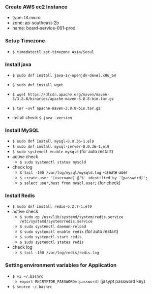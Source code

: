 ### Create AWS ec2 Instance
- type: t3.micro
- zone: ap-southeast-2b
- name: board-service-001-prod

### Setup Timezone
- `$ timedatectl set-timezone Asia/Seoul`

### Install java
- `$ sudo dnf install java-17-openjdk-devel.x86_64`
- `$ sudo dnf install wget`
- `$ wget https://dlcdn.apache.org/maven/maven-3/3.8.8/binaries/apache-maven-3.8.8-bin.tar.gz`
- `$ tar -xvf apache-maven-3.8.8-bin.tar.gz`

- install check `$ java -version`

### Install MySQL
- `$ sudo dnf install mysql-8.0.36-1.el9`
- `$ sudo dnf install mysql-server-8.0.36-1.el9`
- `$ sudo systemctl enable mysqld` (for auto restart)
- active check
    - `$ sudo systemctl status mysqld`
- check log
    - `$ tail -100 /var/log/mysql/mysqld.log`
-create user
    - `$ create user '[username]'@'%' identified by '[password]';`
    - `$ select user,host from mysql.user;` (for check)
### Install Redis
- `$ sudo dnf install redis-6.2.7-1.el9`
- active check 
    - `$ sudo cp /usr/lib/systemd/system/redis.service /etc/systemd/system/redis.service`
    - `$ sudo systemctl daemon-reload`
    - `$ sudo systemctl enable redis` (for auto restart)
    - `$ sudo systemctl start redis`
    - `$ sudo systemctl status redis`
- check log
    - `$ tail -100 /var/log/redis/redis.log`

### Setting environment variables for Application
- `$ vi ~/.bashrc`
    - `export ENCRYPTOR_PASSWORD=[password]` (jasypt password key)
- `$ source ~/.bashrc`
